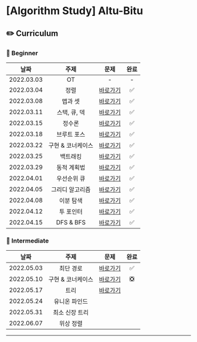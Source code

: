 # [Algorithm Study] Altu-Bitu

## ✏️ Curriculum

### 🌙 Beginner

|    날짜    |       주제        |                                                                                 문제                                                                                 | 완료 |
| :--------: | :---------------: | :------------------------------------------------------------------------------------------------------------------------------------------------------------------: | :--: |
| 2022.03.03 |        OT         |                                                                                  -                                                                                   |  -   |
| 2022.03.04 |       정렬        |                            [바로가기](https://github.com/Altu-Bitu-2/Notice/tree/main/03%EC%9B%94%2004%EC%9D%BC%20-%20%EC%A0%95%EB%A0%AC)                            |  ✅  |
| 2022.03.08 |      맵과 셋      |                      [바로가기](https://github.com/Altu-Bitu-2/Notice/tree/main/03%EC%9B%94%2008%EC%9D%BC%20-%20%EB%A7%B5%EA%B3%BC%20%EC%85%8B)                      |  ✅  |
| 2022.03.11 |   스택, 큐, 덱    |             [바로가기](https://github.com/Altu-Bitu-2/Notice/tree/main/03%EC%9B%94%2011%EC%9D%BC%20-%20%EC%8A%A4%ED%83%9D%2C%20%ED%81%90%2C%20%EB%8D%B1)             |  ✅  |
| 2022.03.15 |      정수론       |                       [바로가기](https://github.com/Altu-Bitu-2/Notice/tree/main/03%EC%9B%94%2015%EC%9D%BC%20-%20%EC%A0%95%EC%88%98%EB%A1%A0)                        |  ✅  |
| 2022.03.18 |    브루트 포스    |              [바로가기](https://github.com/Altu-Bitu-2/Notice/tree/main/03%EC%9B%94%2018%EC%9D%BC%20-%20%EB%B8%8C%EB%A3%A8%ED%8A%B8%ED%8F%AC%EC%8A%A4)               |  ✅  |
| 2022.03.22 | 구현 & 코너케이스 | [바로가기](https://github.com/Altu-Bitu-2/Notice/tree/main/03%EC%9B%94%2022%EC%9D%BC%20-%20%EA%B5%AC%ED%98%84%20%26%20%EC%BD%94%EB%84%88%EC%BC%80%EC%9D%B4%EC%8A%A4) |  ✅  |
| 2022.03.25 |     백트래킹      |                   [바로가기](https://github.com/Altu-Bitu-2/Notice/tree/main/03%EC%9B%94%2025%EC%9D%BC%20-%20%EB%B0%B1%ED%8A%B8%EB%9E%98%ED%82%B9)                   |  ✅  |
| 2022.03.29 |    동적 계획법    |             [바로가기](https://github.com/Altu-Bitu-2/Notice/tree/main/03%EC%9B%94%2029%EC%9D%BC%20-%20%EB%8F%99%EC%A0%81%20%EA%B3%84%ED%9A%8D%EB%B2%95)             |  ✅  |
| 2022.04.01 |    우선순위 큐    |             [바로가기](https://github.com/Altu-Bitu-2/Notice/tree/main/04%EC%9B%94%2001%EC%9D%BC%20-%20%EC%9A%B0%EC%84%A0%EC%88%9C%EC%9C%84%20%ED%81%90)             |  ✅  |
| 2022.04.05 |  그리디 알고리즘  |    [바로가기](https://github.com/Altu-Bitu-2/Notice/tree/main/04%EC%9B%94%2005%EC%9D%BC%20-%20%EA%B7%B8%EB%A6%AC%EB%94%94%20%EC%95%8C%EA%B3%A0%EB%A6%AC%EC%A6%98)    |  ✅  |
| 2022.04.08 |     이분 탐색     |                 [바로가기](https://github.com/Altu-Bitu-2/Notice/tree/main/04%EC%9B%94%2008%EC%9D%BC%20-%20%EC%9D%B4%EB%B6%84%20%ED%83%90%EC%83%89)                  |  ✅  |
| 2022.04.12 |     투 포인터     |                 [바로가기](https://github.com/Altu-Bitu-2/Notice/tree/main/04%EC%9B%94%2012%EC%9D%BC%20-%20%ED%88%AC%20%ED%8F%AC%EC%9D%B8%ED%84%B0)                  |  ✅  |
| 2022.04.15 |     DFS & BFS     |                             [바로가기](https://github.com/Altu-Bitu-2/Notice/tree/main/04%EC%9B%94%2015%EC%9D%BC%20-%20DFS%20%26%20BFS)                              |  ✅  |

### 🌙 Intermediate

|    날짜    |       주제        |                                                                                 문제                                                                                 | 완료 |
| :--------: | :---------------: | :------------------------------------------------------------------------------------------------------------------------------------------------------------------: | :--: |
| 2022.05.03 |     최단 경로     |                   [바로가기](https://github.com/Altu-Bitu-2/Notice/tree/main/05%EC%9B%94%2003%EC%9D%BC%20-%20%EC%B5%9C%EB%8B%A8%EA%B2%BD%EB%A1%9C)                   |  ✅  |
| 2022.05.10 | 구현 & 코너케이스 | [바로가기](https://github.com/Altu-Bitu-2/Notice/tree/main/05%EC%9B%94%2010%EC%9D%BC%20-%20%EA%B5%AC%ED%98%84%20%26%20%EC%BD%94%EB%84%88%EC%BC%80%EC%9D%B4%EC%8A%A4) |  ❎  |
| 2022.05.17 |       트리        |                            [바로가기](https://github.com/Altu-Bitu-2/Notice/tree/main/05%EC%9B%94%2017%EC%9D%BC%20-%20%ED%8A%B8%EB%A6%AC)                            |      |
| 2022.05.24 |   유니온 파인드   |
| 2022.05.31 |  최소 신장 트리   |
| 2022.06.07 |     위상 정렬     |

---
